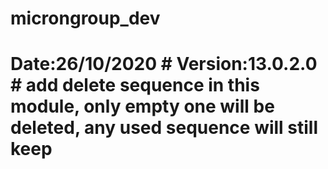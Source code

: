 # microngroup_dev
# Date:26/10/2020 # Version:13.0.2.0 # add delete sequence in this module, only empty one will be deleted, any used sequence will still keep